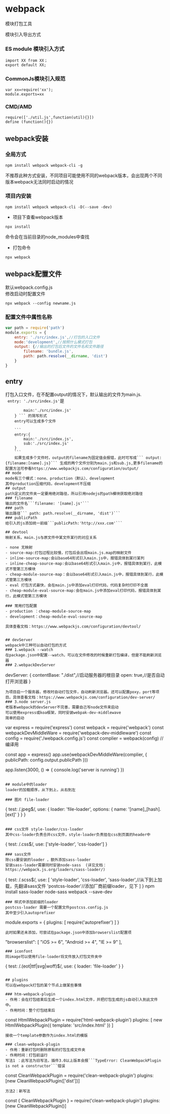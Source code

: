 # webpack

模块打包工具

模块引入导出方式
### ES module 模块引入方式  
```
import XX from XX；  
export default XX;
```
### CommonJs模块引入规范  
```
var xx=require('xx');
module.exports=xx
```
### CMD/AMD
``` 
require(['./util.js',function(util){}])
define (function(){})
```   

## webpack安装
### 全局方式
```
npm install webpack webpack-cli -g
```  
不推荐此种方式安装，不同项目可能使用不同的webpack版本，会出现两个不同版本webpack无法同时启动的情况

### 项目内安装
``` 
npm install webpack webpack-cli -D(--save -dev)
```  
- 项目下查看webpack版本
``` 
npx install
```   
命令会在当前目录的node_modules中查找
- 打包命令
```  
npx webpack
```  

## webpack配置文件 
默认webpack.config.js  
修改启动时配置文件
```  
npx webpack --config newname.js
```  
### 配置文件中属性名称  
```javascript 
var path = require('path')
module.exports = {
    entry: './src/index.js',//打包的入口文件
    mode:'development',//按照什么模式打包
    output: {//输出的打包后文件的文件名和文件路径
        filename: 'bundle.js',
        path: path.resolve(__dirname, 'dist')
    }
}
```  

## entry   
打包入口文件，在不配置output的情况下，默认输出的文件为main.js.  
``` entry: './src/index.js'```是 
```   entry:{
        main:'./src/index.js'
    } ``` 的简写形式  
    entry可以生成多个文件
    
    ```
    entry:{
        main:'./src/index.js',
        sub:'./src/index.js'
    } 
    ```  
    如果生成多个文件时，output的filename为固定值会报错，此时可写成``` output: {filename:[name].js}``` 生成的两个文件分别为main.js和sub.js,更多filename的配置方法可参看https://www.webpackjs.com/configuration/output/
## mode  
mode有三个模式：none、production（默认）、development    
其中production压缩代码，development不压缩
## output  
path定义的文件夹一定要用绝对路径，所以引用nodejs的path模块获取绝对路径 
### filename 
输出的文件名```filename: '[name].js'```
### path
输出路径``` path: path.resolve(__dirname, 'dist')```
### publicPath
给引入的js添加统一前缀```publicPath:'http://xxx.com'```

## devtool
映射关系，main.js与原文件中某文件某行的对应关系   

- none 无映射
- source-map:打包过程比较慢，打包后会出现main.js.map的映射文件
- inline-source-map:会以base64形式引入main.js中，报错具体到某行某列
- inline-cheap-source-map:会以base64形式引入main.js中，报错具体到某行，此模式不管第三方模块
- cheap-module-source-map：会以base64形式引入main.js中，报错具体到某行，此模式管第三方模块
- eval 打包方式最快，会在main.js中添加eval打印代码，代码复杂时打印不全面
- cheap-module-eval-source-map:会在main.js中添加eval打印代码，报错具体到某行，此模式管第三方模块

### 常用打包配置
- production ：cheap-module-source-map
- development：cheap-module-eval-source-map  

具体查看文档：https://www.webpackjs.com/configuration/devtool/


## devServer
webpack中三种可以自动打包的方式
### 1.webpack --watch
在package.json中配置--watch，可以在文件修改的时候重新打包编译，但是不能刷新浏览器
### 2.webpackDevServer
``` 
  devServer: {
        contentBase: "./dist",//启动服务器的根目录
        open: true,//是否自动打开浏览器
    }
``` 
为项目启一个服务器，修改时自动打包文件，自动刷新浏览器。还可以配置poxy，port等项目。具体查看文档：https://www.webpackjs.com/configuration/dev-server/
### 3.node server.js
老版本webpack的devServer不完善，需要自己写node文件来启动  
可以使用express或koa框架，同时安装webpak-dev-middlewave
简单的启动

```
var express = require('express')
const webpack = require('webpack')
const webpackDevMiddleWare = require('webpack-dev-middleware')
const config = require('./webpack.config.js')
const complier = webpack(config) //编译用

const app = express()
app.use(webpackDevMiddleWare(complier, {
    publicPath: config.output.publicPath
}))

app.listen(3000, () => {
    console.log('server is running')
})
```

## module中的loader
loader的加载顺序，从下到上，从右到左

### 图片 file-loader  

``` 
{
     test: /\.jpeg$/,
      use: {
      loader: 'file-loader',
      options: {
        name: '[name]_[hash].[ext]'
       }
    }
 }
```

### css文件 style-loader/css-loader    
其中css-loader负责合并css文件，style-loader负责挂在css到页面的header中

```
{
    test: /\.css$/,
    use: ['style-loader', 'css-loader']
}
```  
### sass文件 
除css要安装的loader ，额外添加sass-loader  
安装sass-loader需要同时安装node-sass  (详见文档：https://webpack.js.org/loaders/sass-loader/)

```
{
  test: /\.scss$/,
  use: [
      'style-loader',
      'css-loader',
      'sass-loader',//从下到上加载，先翻译sass文件
      'postcss-loader'//添加厂商前缀loader，见下
   ]
 }
npm install sass-loader node-sass webpack --save-dev
``` 
### 样式中添加前缀的loader  
postcss-loader 需要一个配置文件postcss.config.js  
其中至少引入autoprefixer

```  
module.exports = {
    plugins: [
        require('autoprefixer')
    ]
}
```  
此时如果还未添加，可尝试在package.json中添加browserslist配置项

```  
  "browserslist": [
        "iOS >= 6",
        "Android >= 4",
        "IE >= 9"
   ],
``` 
### iconfont
同image可以使用file-loader将文件放入打包文件夹中

```
{
   test: /\.(eot|ttf|svg|woff)$/,
   use: {
         loader: 'file-loader'
        }
}
```

## plugins
可以在webpack打包的某个节点上做某些事情

### htm-webpack-plugin
- 作用：会在打包结束后生成一个index.html文件，并把打包生成的js自动引入到此文件中。  
- 作用时间：整个打包结束后

```
const HtmlWebpackPlugin = require('html-webpack-plugin')
plugins: [
	new HtmlWebpackPlugin({ template: 'src/index.html' })
	]
```
接收一个template参数作为index.html的模版

### clean-webpack-plugin 
- 作用：重新打包时删除原有的打包生成文件夹
- 作用时间：打包前运行   
写法1 ：此写法为旧写法，插件3.0以上版本会报```TypeError: CleanWebpackPlugin is not a constructor```错误

```
const CleanWebpackPlugin  = require('clean-webpack-plugin')
plugins: [new CleanWebpackPlugin(['dist'])]
```
方法2：新写法

```  
const { CleanWebpackPlugin } = require('clean-webpack-plugin')
plugins: [new CleanWebpackPlugin()]
```
